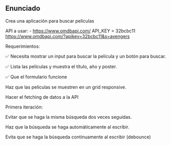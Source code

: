 ## Enunciado

Crea una aplicación para buscar películas

  API a usar: - https://www.omdbapi.com/
  API_KEY = 32bcbc11
  https://www.omdbapi.com/?apikey=32bcbc11&s=avengers

Requerimientos:

 ✅ Necesita mostrar un input para buscar la película y un botón para buscar.

 ✅ Lista las películas y muestra el título, año y poster.

 ✅ Que el formulario funcione

 Haz que las películas se muestren en un grid responsive.

 Hacer el fetching de datos a la API

Primera iteración:

 Evitar que se haga la misma búsqueda dos veces seguidas.

 Haz que la búsqueda se haga automáticamente al escribir.

 Evita que se haga la búsqueda continuamente al escribir (debounce)